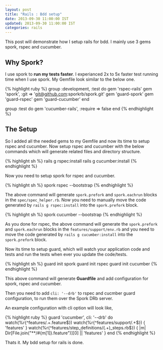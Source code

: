 ```yaml
---
layout: post
title: "Rails : Bdd setup"
date: 2013-09-30 11:00:00 IST
updated: 2013-09-30 11:00:00 IST
categories: rails
---
```


This post will demonstrate how I setup rails for bdd. I mainly use 3 gems spork, rspec and cucumber.

## Why Spork?

I use spork to **run my tests faster**. I experianced 2x to 5x faster test running time when I use spork. My Gemfile look similar to the below one.

{% highlight ruby %}
group :development, :test do
  gem 'rspec-rails'
  gem 'spork', :git => 'git@github.com:sporkrb/spork.git'
  gem 'guard-spork'
  gem 'guard-rspec'
  gem 'guard-cucumber'
end

group :test do
  gem 'cucumber-rails',  :require => false
end
{% endhighlight  %}


## The Setup

So I added all the needed gems to my Gemfile and now its time to setup rspec and cucumber. Now setup rspec and cucumber with the below commands  which will generate related files and directory structure.

{% highlight sh  %}
rails g rspec:install
rails g cucumber:install
{% endhighlight  %}

Now you need to setup spork for rspec and cucumber.

{% highlight sh  %}
spork rspec --bootstrap
{% endhighlight  %}

The above command will generate `spork.prefork` and `spork.eachrun` blocks in the `spec/spec_helper.rb`. Now you need to manually move the code generated by `rails g rspec:install` into the `spork.prefork` block.

{% highlight sh  %}
spork cucumber --bootstrap
{% endhighlight  %}

As you done for rspec, the above command will generate the `spork.prefork` and `spork.eachrun` blocks in the `features/support/env.rb` and you need to move the code generated by `rails g cucumber:install` into the `spork.prefork` block.

Now its time to setup guard, which will watch your application code and tests and run the tests when ever you update the code/tests.

{% highlight sh  %}
guard init spork
guard init rspec
guard init cucumber
{% endhighlight  %}

This above command will generate **Guardfile** and add configuration for spork, rspec and cucumber.

Then you need to add `cli: '--drb'` to rspec and cucmber guard configuration, to run them over the Spork DRb server.

An example configuration with cli option will look like,

{% highlight ruby  %}
guard 'cucumber', cli: '--drb' do
  watch(%r{^features/.+\.feature$})
  watch(%r{^features/support/.+$})          { 'features' }
  watch(%r{^features/step_definitions/(.+)_steps\.rb$}) { 
    |m| Dir[File.join("**/#{m[1]}.feature")][0] || 'features' 
  }
end
{% endhighlight  %}

Thats it. My bdd setup for rails is done.